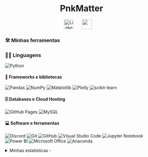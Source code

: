 <h1 align="center" color="#FFC0CB">
    PnkMatter
</h1>

<p align="center">
  <a href="https://www.linkedin.com/in/gabrielrresende/"><img width="32px" alt="LinkedIn" title="LinkedIn" src="https://i.imgur.com/yRpa1dQ.png"/></a>
  &#8287;&#8287;&#8287;&#8287;&#8287;
  <a href="https://discord.gg/Ya4UfwTR4W" alt="Discord" title="Dev Pro Tips Discord Server"><img width="32px" src="https://i.imgur.com/OViZO8J.png"/></a>
  &#8287;&#8287;&#8287;&#8287;&#8287;

<h3>🛠️ Minhas ferramentas</h2>

  <h3>👨‍💻 Linguagens</h3>

  <p>
      <img alt="Python" src="https://img.shields.io/badge/python-3670A0?style=for-the-badge&logo=python&logoColor=ffdd54">
  </p>

  <h4>🧰 Frameworks e bibliotecas</h3>

  <p>
      <img alt="Pandas" src="https://img.shields.io/badge/pandas-%23150458.svg?style=for-the-badge&logo=pandas&logoColor=white">
      <img alt="NumPy" src="https://img.shields.io/badge/numpy-%23013243.svg?style=for-the-badge&logo=numpy&logoColor=white">
      <img alt="Matplotlib" src="https://img.shields.io/badge/Matplotlib-%23ffffff.svg?style=for-the-badge&logo=Matplotlib&logoColor=black">
      <img alt="Plotly" src="https://img.shields.io/badge/Plotly-%233F4F75.svg?style=for-the-badge&logo=plotly&logoColor=white">  
      <img alt="scikit-learn" src="https://img.shields.io/badge/scikit--learn-%23F7931E.svg?style=for-the-badge&logo=scikit-learn&logoColor=white">
     
  </p>

  <h4>🗄️ Databases e Cloud Hosting</h3>

  <p>
      <img alt="GitHub Pages" src="https://img.shields.io/badge/github%20pages-121013?style=for-the-badge&logo=github&logoColor=white">
      <img alt="MySQL" src="https://img.shields.io/badge/mysql-4479A1.svg?style=for-the-badge&logo=mysql&logoColor=white">
  </p>

  <h4>💻 Software e ferramentas</h3>

  <p>
      <img alt="Discord" src="https://img.shields.io/badge/Discord-%235865F2.svg?style=for-the-badge&logo=discord&logoColor=white">
      <img alt="Git" src="https://img.shields.io/badge/git-%23F05033.svg?style=for-the-badge&logo=git&logoColor=white">
      <img alt="GitHub" src="https://img.shields.io/badge/github-%23121011.svg?style=for-the-badge&logo=github&logoColor=white">
      <img alt="Visual Studio Code" src="https://img.shields.io/badge/Visual%20Studio%20Code-0078d7.svg?style=for-the-badge&logo=visual-studio-code&logoColor=white">
      <img alt="Jupyter Notebook" src="https://img.shields.io/badge/jupyter-%23FA0F00.svg?style=for-the-badge&logo=jupyter&logoColor=white">
      <img alt="Power BI" src="https://img.shields.io/badge/power_bi-F2C811?style=for-the-badge&logo=powerbi&logoColor=black">
      <img alt="Microsoft Office" src="https://img.shields.io/badge/Microsoft_Office-D83B01?style=for-the-badge&logo=microsoft-office&logoColor=white">
      <img alt="Anaconda" src="https://img.shields.io/badge/Anaconda-%2344A833.svg?style=for-the-badge&logo=anaconda&logoColor=white">
  </p>

<details>
<summary>Minhas estatísticas - </summary>

# 📊 GitHub Stats:

![Estat Boemia](https://github-readme-stats.vercel.app/api?username=PnkMatter&show_icons=true&theme=tokyonight&rank_icon=percentile&include_all_commits=true&count_private=true&hide_border=true)
![Top Linguagens Boemia](https://github-readme-stats.vercel.app/api/top-langs/?username=PnkMatter&langs_count=8&theme=tokyonight&hide_border=true&include_all_commits=true&count_private=true&layout=compact)
![Progile Summary](http://github-profile-summary-cards.vercel.app/api/cards/profile-details?username=PnkMatter&theme=tokyonight)
![Gráfico de atividade](https://github-readme-activity-graph.vercel.app/graph/?username=PnkMatter&radius=6&theme=tokyo-night&hide_border=true) 



<p align="center">
<div align="center">
<img src="http://github-profile-summary-cards.vercel.app/api/cards/repos-per-language?username=PnkMatter&theme=tokyonight&include_all_commits=true&count_private=true" width="28%" align="left"/>
<img src="http://github-profile-summary-cards.vercel.app/api/cards/most-commit-language?username=PnkMatter&theme=tokyonight" width="28%" align="right"  />
<img src="https://github-profile-summary-cards.vercel.app/api/cards/productive-time?username=PnkMatter&theme=tokyonight&include_all_commits=true&count_private=true" width="28%" align="center" title="productive time" />  
</div>
</p>

![Github Streak](https://github-readme-streak-stats.herokuapp.com/?user=PnkMatter&theme=tokyonight&hide_border=true)

## 🏆 Troféus GitHub
![Github Thropies](https://github-profile-trophy.vercel.app/?username=PnkMatter&theme=tokyonight&no-bg=false&margin-w=2&no-frame=true)

## 🔝 Repositórios que mais contribui 
![](https://github-contributor-stats.vercel.app/api?username=PnkMatter&limit=6&theme=tokyonight&combine_all_yearly_contributions=true&hide_border=true)

## 🎧 Codando e ouvindo 

 [![Spotify](https://open.spotify.com/intl-pt/artist/0kE7aZMyAo1TRyo9cAEOjp?si=kgO-t-_7RkOyJt33wc2yFg)]
 </details>
